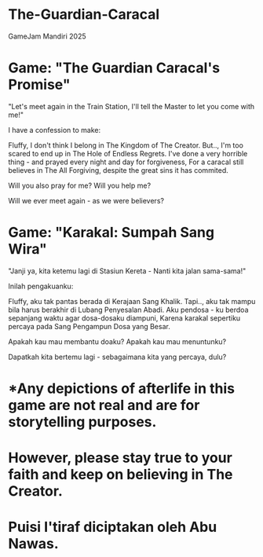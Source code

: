 # The-Guardian-Caracal
GameJam Mandiri 2025

# Game: "The Guardian Caracal's Promise"

"Let's meet again in the Train Station, I'll tell the Master to let you come with me!"

I have a confession to make:

Fluffy, I don't think I belong in The Kingdom of The Creator.
But.., I'm too scared to end up in The Hole of Endless Regrets.
I've done a very horrible thing - and prayed every night and day for forgiveness,
For a caracal still believes in The All Forgiving, despite the great sins it has commited. 


Will you also pray for me?
Will you help me?

Will we ever meet again - as we were believers?

# Game: "Karakal: Sumpah Sang Wira"

"Janji ya, kita ketemu lagi di Stasiun Kereta - Nanti kita jalan sama-sama!"

Inilah pengakuanku:

Fluffy, aku tak pantas berada di Kerajaan Sang Khalik.
Tapi.., aku tak mampu bila harus berakhir di Lubang Penyesalan Abadi.
Aku pendosa - ku berdoa sepanjang waktu agar dosa-dosaku diampuni,
Karena karakal sepertiku percaya pada Sang Pengampun Dosa yang Besar.

Apakah kau mau membantu doaku?
Apakah kau mau menuntunku?

Dapatkah kita bertemu lagi - sebagaimana kita yang percaya, dulu?

# *Any depictions of afterlife in this game are not real and are for storytelling purposes. 
# However, please stay true to your faith and keep on believing in The Creator.

# Puisi I'tiraf diciptakan oleh Abu Nawas.
